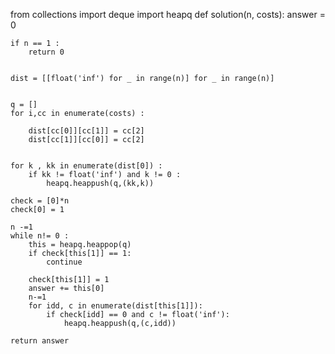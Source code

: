 from collections import deque
import heapq
def solution(n, costs):
    answer = 0
    
    if n == 1 :
        return 0
    
    
    dist = [[float('inf') for _ in range(n)] for _ in range(n)]
    
    
    q = []
    for i,cc in enumerate(costs) :
        
        dist[cc[0]][cc[1]] = cc[2]
        dist[cc[1]][cc[0]] = cc[2]
        
            
    for k , kk in enumerate(dist[0]) :
        if kk != float('inf') and k != 0 :
            heapq.heappush(q,(kk,k))
    
    check = [0]*n
    check[0] = 1
    
    n -=1
    while n!= 0 :
        this = heapq.heappop(q)        
        if check[this[1]] == 1:
            continue
        
        check[this[1]] = 1
        answer += this[0]
        n-=1
        for idd, c in enumerate(dist[this[1]]):
            if check[idd] == 0 and c != float('inf'):
                heapq.heappush(q,(c,idd))
    
    return answer
